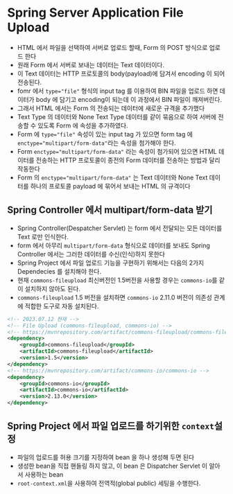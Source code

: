 # Spring Server Application File Upload
- HTML 에서 파일을 선택하여 서버로 업로드 할때, Form 의 POST 방식으로 업로드 한다
- 원래 Form 에서 서버로 보내는 데이터는 Text 데이터이다.
- 이 Text 데이터는 HTTP 프로토콜의 body(payload)에 담겨서 encoding 이 되어 전송된다.
- fomr 에서 `type="file"` 형식의 input tag 를 이용하여 BIN 파일을 업로드 하면 데이터가
  body 에 담기고 encoding이 되는데 이 과정에서 BIN 파일이 깨져버린다.
- 그래서 HTML 에서는 Form 의 전송되는 데이터에 새로운 규격을 추가했다
- Text Type 의 데이터와 None Text Type 데이터를 같이 묶음으로 하여 서버에 전송할 수
  있도록 Form 에 속성을 추가하였다.
- Form 에 `type="file"` 속성이 있는 input tag 가 있으면 form tag 에
  `enctype="multipart/form-data"`라는 속성을 첨가해야 한다.
- Form `enctype="multipart/form-data"` 라는 속성이 첨가되어 있으면 
  HTML 데이터를 전송하는 HTTP 프로토콜이 종전의 Form 데이터를 전송하는 방법과 달리 작동한다
- Form 의 `enctype="multipart/form-data"` 는 Text 데이터와 None Text 데이터를 
  하나의 프로토콜 payload 에 묶어서 보내는 HTML 의 규격이다

## Spring Controller 에서 multipart/form-data 받기
- Spring Controller(Despatcher Servlet) 는 form 에서 전달되는 모든 데이터를 Text 로만 인식한다.
- form 에서 아무리 `multipart/form-data` 형식으로 데이터를 보내도 
  Spring Controller 에서는 그러한 데이터를 수신(인식)하지 못한다
- Spring Project 에서 파일 업로드 기능을 구현하기 위해서는 다음의 2가지
  Dependecies 를 설치해야 한다.
- 현재 `commons-fileupload` 최신버전인 1.5버전을 사용할 경우는 `commons-io`를 같이 설치하지 않아도 된다.
- `commons-fileupload` 1.5 버전을 설치하면 `commons-io` 2.11.0 버전이 의존성 관계에 적합한 도구로
  자동 설치된다.

```xml
<!-- 2023.07.12 현재 -->
<!-- File Upload (commons-fileupload, commons-io) -->
<!-- https://mvnrepository.com/artifact/commons-fileupload/commons-fileupload -->
<dependency>
    <groupId>commons-fileupload</groupId>
    <artifactId>commons-fileupload</artifactId>
    <version>1.5</version>
</dependency>
<!-- https://mvnrepository.com/artifact/commons-io/commons-io -->
<dependency>
    <groupId>commons-io</groupId>
    <artifactId>commons-io</artifactId>
    <version>2.13.0</version>
</dependency>
```

## Spring Project 에서 파일 업로드를 하기위한 `context`설정
- 파일의 업로드를 허용 크기를 지정하여 bean 을 하나 생성해 두면 된다
- 생성한 bean을 직접 핸들링 하지 않고, 이 bean 은 Dispatcher Servlet 이 알아서 사용하는 bean
- `root-context.xml`을 사용하여 전역적(global public) 세팅을 수행한다.

